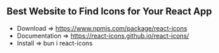 ## Best Website to Find Icons for Your React App
- Download => https://www.npmjs.com/package/react-icons
- Documentation => https://react-icons.github.io/react-icons/
- Install => bun i react-icons



